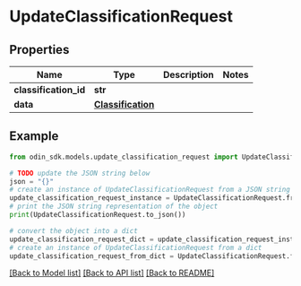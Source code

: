 # UpdateClassificationRequest


## Properties

Name | Type | Description | Notes
------------ | ------------- | ------------- | -------------
**classification_id** | **str** |  | 
**data** | [**Classification**](Classification.md) |  | 

## Example

```python
from odin_sdk.models.update_classification_request import UpdateClassificationRequest

# TODO update the JSON string below
json = "{}"
# create an instance of UpdateClassificationRequest from a JSON string
update_classification_request_instance = UpdateClassificationRequest.from_json(json)
# print the JSON string representation of the object
print(UpdateClassificationRequest.to_json())

# convert the object into a dict
update_classification_request_dict = update_classification_request_instance.to_dict()
# create an instance of UpdateClassificationRequest from a dict
update_classification_request_from_dict = UpdateClassificationRequest.from_dict(update_classification_request_dict)
```
[[Back to Model list]](../README.md#documentation-for-models) [[Back to API list]](../README.md#documentation-for-api-endpoints) [[Back to README]](../README.md)


